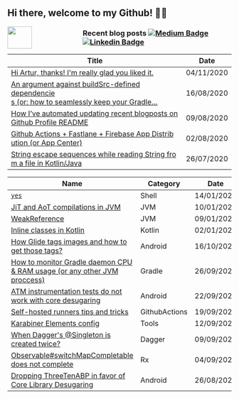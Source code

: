 ## Hi there, welcome to my Github! 👋🏼

<a href="https://giphy.com/stickers/GDevs-android-developer-summit-Y4bzv6DYbYzy8jDnoW"><img width = "33%" align="left" height="300" style="height:50px;" src=https://media.giphy.com/media/Y4bzv6DYbYzy8jDnoW/giphy.gif></a>

### Recent blog posts [![Medium Badge](https://img.shields.io/badge/-Medium-000?style=flat-square&logo=Medium&logoColor=white&&link=https://medium.com/@wzieba)](https://medium.com/@wzieba) [![Linkedin Badge](https://img.shields.io/badge/-LinkedIn-blue?style=flat-square&logo=Linkedin&logoColor=white&link=https://www.linkedin.com/in/wzieba/)](https://www.linkedin.com/in/wzieba/)
<!-- blog starts -->
| Title | Date |
| ----- | ---- |
| [Hi Artur, thanks! I'm really glad you liked it.](https://medium.com/@wzieba/hi-artur-thanks-im-really-glad-you-liked-it-c221ebc43ab2?source=rss-117db94a0177------2) | 04/11/2020 |
| [An argument against buildSrc-defined dependencie<br>s (or: how to seamlessly keep your Gradle…](https://medium.com/@wzieba/an-argument-against-buildsrc-defined-dependencies-or-how-to-seamlessly-keep-your-gradle-8e0bfd7ee8e3?source=rss-117db94a0177------2) | 16/08/2020 |
| [How I’ve automated updating recent blogposts on <br>Github Profile README](https://medium.com/@wzieba/how-ive-automated-updating-recent-blogposts-on-github-profile-readme-ba1ef9d53535?source=rss-117db94a0177------2) | 09/08/2020 |
| [Github Actions + Fastlane + Firebase App Distrib<br>ution (or App Center)](https://medium.com/@wzieba/github-actions-fastlane-firebase-app-distribution-or-app-center-4fadbdff63f9?source=rss-117db94a0177------2) | 02/08/2020 |
| [String escape sequences while reading String fro<br>m a file in Kotlin/Java](https://medium.com/@wzieba/string-escape-sequences-while-reading-string-from-a-file-in-kotlin-java-77b4249e5330?source=rss-117db94a0177------2) | 26/07/2020 |
<!-- blog ends -->
| Name | Category | Date |
| ---- | -------- | ---- |
| [`yes`](https://github.com/wzieba/til/blob/master/Shell/yes.md) | Shell | 14/01/2021 |
| [JiT and AoT compilations in JVM](https://github.com/wzieba/til/blob/master/JVM/jit_aot_compilations.md) | JVM | 10/01/2021 |
| [WeakReference](https://github.com/wzieba/til/blob/master/JVM/weakreference.md) | JVM | 09/01/2021 |
| [Inline classes in Kotlin](https://github.com/wzieba/til/blob/master/Kotlin/kotlin-inline-classes.md) | Kotlin | 02/01/2021 |
| [How Glide tags images and how to get those tags?](https://github.com/wzieba/til/blob/master/Android/how-glide-tags-images.md) | Android | 16/10/2020 |
| [How to monitor Gradle daemon CPU & RAM usage (or any other JVM proccess)](https://github.com/wzieba/til/blob/master/Gradle/how-to-monitor-gradle-daemon-memory-cpu-usage.md) | Gradle | 26/09/2020 |
| [ATM instrumentation tests do not work with core desugaring](https://github.com/wzieba/til/blob/master/Android/instrumentation-tests-dont-work-with-desugaring.md) | Android | 22/09/2020 |
| [Self-hosted runners tips and tricks](https://github.com/wzieba/til/blob/master/GithubActions/self-hosted-runner-tips.md) | GithubActions | 19/09/2020 |
| [Karabiner Elements config](https://github.com/wzieba/til/blob/master/Tools/karabiner-elements-config.md) | Tools | 12/09/2020 |
| [When Dagger's @Singleton is created twice?](https://github.com/wzieba/til/blob/master/Dagger/when-daggers-singleton-is-created-twice.md) | Dagger | 09/09/2020 |
| [Observable#switchMapCompletable does not complete](https://github.com/wzieba/til/blob/master/Rx/switch-map-completable-does-not-complete.md) | Rx | 04/09/2020 |
| [Dropping ThreeTenABP in favor of Core Library Desugaring](https://github.com/wzieba/til/blob/master/Android/dropping-threetenabp.md) | Android | 26/08/2020 |
